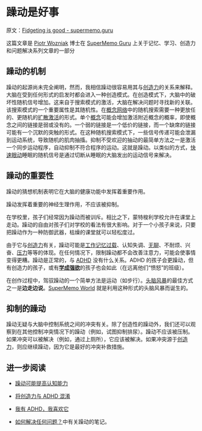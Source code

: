 # 躁动是好事

原文：[Fidgeting is good - supermemo.guru](https://supermemo.guru/wiki/Fidgeting_is_good)

这篇文章是 [Piotr Wozniak](https://supermemo.guru/wiki/Piotr_Wozniak) 博士在 [SuperMemo Guru](https://supermemo.guru/wiki/SuperMemo_Guru) 上关于记忆、学习、创造力和问题解决系列文章的一部分

## 躁动的机制

躁动的起源尚未完全阐明，然而，我相信躁动很容易用其与[创造力](https://supermemo.guru/wiki/Creativity)的关系来解释。大脑在受到任何形式的启发时都会进入一种创造模式。在创造模式下，大脑中的破坏性随机信号增加。这来自于搜索模式的激活，大脑在解决问题时寻找新的关联。该搜索模式的一个重要属性是其随机性。在[概念网络](https://supermemo.guru/wiki/Concept_network)中的随机搜索需要一种更放任的、更随机的[扩散激活](https://supermemo.guru/wiki/Spreading_activation)的形式。单个[概念](https://supermemo.guru/wiki/Concept)可能会增加激活附近概念的概率，即使概念之间的链接是弱或没有的。一个弱的链接是一个低价的链接，而一个缺席的链接可能有一个沉默的突触的形式。在这种随机搜索模式下，一些信号传递可能会泄漏到运动系统，导致随机的肌肉抽搐。抑制不受欢迎的抽动的最简单方法之一是激活一个同步运动程序，自动抑制不符合程序的运动。这就是躁动。以类似的方式，[快速眼动](https://supermemo.guru/wiki/REM)睡眠的随机信号是通过切断从睡眠的大脑发出的运动信号来解决。

## 躁动的重要性

躁动的猜想机制表明它在大脑的健康功能中发挥着重要作用。

躁动发挥着重要的神经生理作用，不应该被抑制。

在学校里，孩子们经常因为躁动而被训斥。相比之下，蒙特梭利学校允许在课堂上走动。躁动的自由对孩子们对学校的看法有很大影响。对于一个小孩子来说，只要把躁动作为一种防御武器，枯燥的课堂就可以轻松度过。

由于它与[创造力](https://supermemo.guru/wiki/Creativity)有关，躁动可能是[工作记忆过载](https://supermemo.guru/wiki/Cognitive_overload)、认知失调、[无聊](https://supermemo.guru/wiki/Boredom)、不耐烦、兴奋、[压力](https://supermemo.guru/wiki/Stress)等等的体现。在任何情况下，限制躁动都不会改善注意力，可能会使事情变得更糟。躁动是正常的，与 [ADHD](https://supermemo.guru/wiki/ADHD) 没有什么关系。ADHD 的孩子会更躁动，但有创造力的孩子，或有[**学成强欲**](https://supermemo.guru/wiki/Rage_to_master)的孩子也会如此（在远离他们“愤怒”的班级）。

在创作过程中，驾驭躁动的一个简单方法是运动（如步行）。[头脑风暴](https://supermemo.guru/wiki/Brainstorming)的最佳方式之一是**边走边说**。[SuperMemo World](https://supermemo.guru/wiki/SuperMemo_World) 就是利用这种形式的头脑风暴而诞生的。

## 抑制的躁动

躁动无疑与大脑中控制系统之间的冲突有关。除了创造性的躁动外，我们还可以观察到在其他控制冲突情况下的躁动（例如，试图抑制排尿）。躁动不应该被压制。如果冲突可以被解决（例如，通过上厕所），它应该被解决。如果冲突源于[创造力](https://supermemo.guru/wiki/Creativity)，则应继续躁动，因为它是最好的冲突补救措施。

## 进一步阅读

- [躁动可能提高认知能力](https://supermemo.guru/wiki/Fidgeting_may_improve_cognitive_performance)

- [将创造力与 ADHD 混淆](https://supermemo.guru/wiki/Confusing_creativity_with_ADHD)

- [我有 ADHD，我喜欢它](https://supermemo.guru/wiki/I_have_ADHD_and_I_love_it)

- [如何解决任何问题？](https://supermemo.guru/wiki/How_to_solve_any_problem%3F)中有关躁动的笔记。